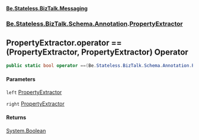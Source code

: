#### [Be.Stateless.BizTalk.Messaging](README.md 'README')
### [Be.Stateless.BizTalk.Schema.Annotation](Be.Stateless.BizTalk.Schema.Annotation.md 'Be.Stateless.BizTalk.Schema.Annotation').[PropertyExtractor](PropertyExtractor.md 'Be.Stateless.BizTalk.Schema.Annotation.PropertyExtractor')

## PropertyExtractor.operator ==(PropertyExtractor, PropertyExtractor) Operator

```csharp
public static bool operator ==(Be.Stateless.BizTalk.Schema.Annotation.PropertyExtractor left, Be.Stateless.BizTalk.Schema.Annotation.PropertyExtractor right);
```
#### Parameters

<a name='Be.Stateless.BizTalk.Schema.Annotation.PropertyExtractor.op_Equality(Be.Stateless.BizTalk.Schema.Annotation.PropertyExtractor,Be.Stateless.BizTalk.Schema.Annotation.PropertyExtractor).left'></a>

`left` [PropertyExtractor](PropertyExtractor.md 'Be.Stateless.BizTalk.Schema.Annotation.PropertyExtractor')

<a name='Be.Stateless.BizTalk.Schema.Annotation.PropertyExtractor.op_Equality(Be.Stateless.BizTalk.Schema.Annotation.PropertyExtractor,Be.Stateless.BizTalk.Schema.Annotation.PropertyExtractor).right'></a>

`right` [PropertyExtractor](PropertyExtractor.md 'Be.Stateless.BizTalk.Schema.Annotation.PropertyExtractor')

#### Returns
[System.Boolean](https://docs.microsoft.com/en-us/dotnet/api/System.Boolean 'System.Boolean')